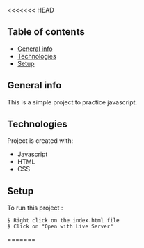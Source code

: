 <<<<<<< HEAD
## Table of contents
* [General info](#general-info)
* [Technologies](#technologies)
* [Setup](#setup)

## General info
This is a simple project to practice javascript. 
	
## Technologies
Project is created with:
* Javascript
* HTML 
* CSS
	
## Setup
To run this project :

```
$ Right click on the index.html file 
$ Click on "Open with Live Server"

```
=======

